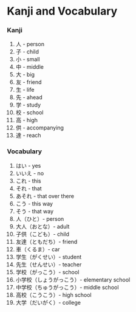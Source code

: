 # Kanji and Vocabulary

### Kanji
1. 人 - person
2. 子 - child
3. 小 - small
4. 中 - middle
5. 大 - big
6. 友 - friend
7. 生 - life
8. 先 - ahead
9. 学 - study
10. 校 - school
11. 高 - high
12. 供 - accompanying
13. 達 - reach

### Vocabulary
1. はい - yes
2. いいえ - no
3. これ - this
4. それ - that
5. あそれ - that over there
6. こう - this way
7. そう - that way
8. 人（ひと）- person
9. 大人（おとな）- adult
10. 子供（こども）- child
11. 友達（ともだち）- friend
12. 車（くるま）- car
13. 学生（がくせい）- student
14. 先生（せんせい）- teacher
15. 学校（がっこう）- school
16. 小学校（しょうがっこう）- elementary school
17. 中学校（ちゅうがっこう）- middle school
18. 高校（こうこう）- high school
19. 大学（だいがく）- college
